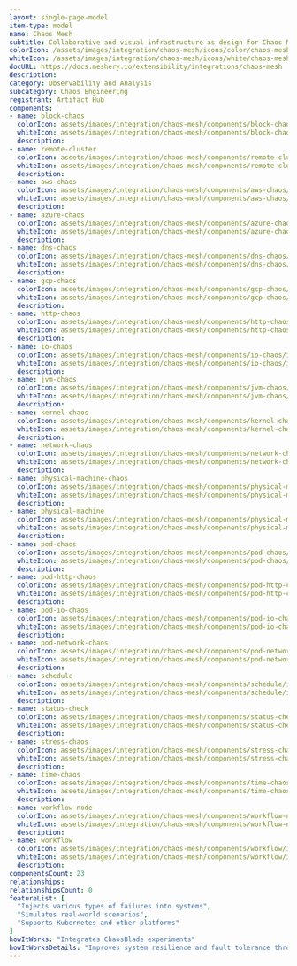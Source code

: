 ```yaml
---
layout: single-page-model
item-type: model
name: Chaos Mesh
subtitle: Collaborative and visual infrastructure as design for Chaos Mesh
colorIcon: /assets/images/integration/chaos-mesh/icons/color/chaos-mesh-color.svg
whiteIcon: /assets/images/integration/chaos-mesh/icons/white/chaos-mesh-white.svg
docURL: https://docs.meshery.io/extensibility/integrations/chaos-mesh
description: 
category: Observability and Analysis
subcategory: Chaos Engineering
registrant: Artifact Hub
components: 
- name: block-chaos
  colorIcon: assets/images/integration/chaos-mesh/components/block-chaos/icons/color/block-chaos-color.svg
  whiteIcon: assets/images/integration/chaos-mesh/components/block-chaos/icons/white/block-chaos-white.svg
  description: 
- name: remote-cluster
  colorIcon: assets/images/integration/chaos-mesh/components/remote-cluster/icons/color/remote-cluster-color.svg
  whiteIcon: assets/images/integration/chaos-mesh/components/remote-cluster/icons/white/remote-cluster-white.svg
  description: 
- name: aws-chaos
  colorIcon: assets/images/integration/chaos-mesh/components/aws-chaos/icons/color/aws-chaos-color.svg
  whiteIcon: assets/images/integration/chaos-mesh/components/aws-chaos/icons/white/aws-chaos-white.svg
  description: 
- name: azure-chaos
  colorIcon: assets/images/integration/chaos-mesh/components/azure-chaos/icons/color/azure-chaos-color.svg
  whiteIcon: assets/images/integration/chaos-mesh/components/azure-chaos/icons/white/azure-chaos-white.svg
  description: 
- name: dns-chaos
  colorIcon: assets/images/integration/chaos-mesh/components/dns-chaos/icons/color/dns-chaos-color.svg
  whiteIcon: assets/images/integration/chaos-mesh/components/dns-chaos/icons/white/dns-chaos-white.svg
  description: 
- name: gcp-chaos
  colorIcon: assets/images/integration/chaos-mesh/components/gcp-chaos/icons/color/gcp-chaos-color.svg
  whiteIcon: assets/images/integration/chaos-mesh/components/gcp-chaos/icons/white/gcp-chaos-white.svg
  description: 
- name: http-chaos
  colorIcon: assets/images/integration/chaos-mesh/components/http-chaos/icons/color/http-chaos-color.svg
  whiteIcon: assets/images/integration/chaos-mesh/components/http-chaos/icons/white/http-chaos-white.svg
  description: 
- name: io-chaos
  colorIcon: assets/images/integration/chaos-mesh/components/io-chaos/icons/color/io-chaos-color.svg
  whiteIcon: assets/images/integration/chaos-mesh/components/io-chaos/icons/white/io-chaos-white.svg
  description: 
- name: jvm-chaos
  colorIcon: assets/images/integration/chaos-mesh/components/jvm-chaos/icons/color/jvm-chaos-color.svg
  whiteIcon: assets/images/integration/chaos-mesh/components/jvm-chaos/icons/white/jvm-chaos-white.svg
  description: 
- name: kernel-chaos
  colorIcon: assets/images/integration/chaos-mesh/components/kernel-chaos/icons/color/kernel-chaos-color.svg
  whiteIcon: assets/images/integration/chaos-mesh/components/kernel-chaos/icons/white/kernel-chaos-white.svg
  description: 
- name: network-chaos
  colorIcon: assets/images/integration/chaos-mesh/components/network-chaos/icons/color/network-chaos-color.svg
  whiteIcon: assets/images/integration/chaos-mesh/components/network-chaos/icons/white/network-chaos-white.svg
  description: 
- name: physical-machine-chaos
  colorIcon: assets/images/integration/chaos-mesh/components/physical-machine-chaos/icons/color/physical-machine-chaos-color.svg
  whiteIcon: assets/images/integration/chaos-mesh/components/physical-machine-chaos/icons/white/physical-machine-chaos-white.svg
  description: 
- name: physical-machine
  colorIcon: assets/images/integration/chaos-mesh/components/physical-machine/icons/color/physical-machine-color.svg
  whiteIcon: assets/images/integration/chaos-mesh/components/physical-machine/icons/white/physical-machine-white.svg
  description: 
- name: pod-chaos
  colorIcon: assets/images/integration/chaos-mesh/components/pod-chaos/icons/color/pod-chaos-color.svg
  whiteIcon: assets/images/integration/chaos-mesh/components/pod-chaos/icons/white/pod-chaos-white.svg
  description: 
- name: pod-http-chaos
  colorIcon: assets/images/integration/chaos-mesh/components/pod-http-chaos/icons/color/pod-http-chaos-color.svg
  whiteIcon: assets/images/integration/chaos-mesh/components/pod-http-chaos/icons/white/pod-http-chaos-white.svg
  description: 
- name: pod-io-chaos
  colorIcon: assets/images/integration/chaos-mesh/components/pod-io-chaos/icons/color/pod-io-chaos-color.svg
  whiteIcon: assets/images/integration/chaos-mesh/components/pod-io-chaos/icons/white/pod-io-chaos-white.svg
  description: 
- name: pod-network-chaos
  colorIcon: assets/images/integration/chaos-mesh/components/pod-network-chaos/icons/color/pod-network-chaos-color.svg
  whiteIcon: assets/images/integration/chaos-mesh/components/pod-network-chaos/icons/white/pod-network-chaos-white.svg
  description: 
- name: schedule
  colorIcon: assets/images/integration/chaos-mesh/components/schedule/icons/color/schedule-color.svg
  whiteIcon: assets/images/integration/chaos-mesh/components/schedule/icons/white/schedule-white.svg
  description: 
- name: status-check
  colorIcon: assets/images/integration/chaos-mesh/components/status-check/icons/color/status-check-color.svg
  whiteIcon: assets/images/integration/chaos-mesh/components/status-check/icons/white/status-check-white.svg
  description: 
- name: stress-chaos
  colorIcon: assets/images/integration/chaos-mesh/components/stress-chaos/icons/color/stress-chaos-color.svg
  whiteIcon: assets/images/integration/chaos-mesh/components/stress-chaos/icons/white/stress-chaos-white.svg
  description: 
- name: time-chaos
  colorIcon: assets/images/integration/chaos-mesh/components/time-chaos/icons/color/time-chaos-color.svg
  whiteIcon: assets/images/integration/chaos-mesh/components/time-chaos/icons/white/time-chaos-white.svg
  description: 
- name: workflow-node
  colorIcon: assets/images/integration/chaos-mesh/components/workflow-node/icons/color/workflow-node-color.svg
  whiteIcon: assets/images/integration/chaos-mesh/components/workflow-node/icons/white/workflow-node-white.svg
  description: 
- name: workflow
  colorIcon: assets/images/integration/chaos-mesh/components/workflow/icons/color/workflow-color.svg
  whiteIcon: assets/images/integration/chaos-mesh/components/workflow/icons/white/workflow-white.svg
  description: 
componentsCount: 23
relationships: 
relationshipsCount: 0
featureList: [
  "Injects various types of failures into systems",
  "Simulates real-world scenarios",
  "Supports Kubernetes and other platforms"
]
howItWorks: "Integrates ChaosBlade experiments"
howItWorksDetails: "Improves system resilience and fault tolerance through chaos testing"
---
```

